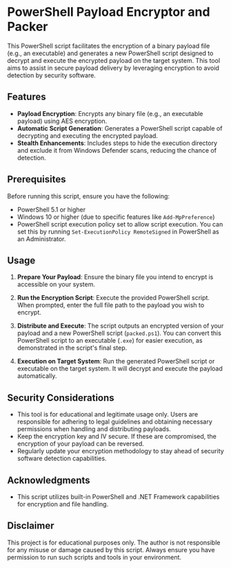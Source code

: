 # PowerShell Payload Encryptor and Packer

This PowerShell script facilitates the encryption of a binary payload file (e.g., an executable) and generates a new PowerShell script designed to decrypt and execute the encrypted payload on the target system. This tool aims to assist in secure payload delivery by leveraging encryption to avoid detection by security software.

## Features

- **Payload Encryption**: Encrypts any binary file (e.g., an executable payload) using AES encryption.
- **Automatic Script Generation**: Generates a PowerShell script capable of decrypting and executing the encrypted payload.
- **Stealth Enhancements**: Includes steps to hide the execution directory and exclude it from Windows Defender scans, reducing the chance of detection.

## Prerequisites

Before running this script, ensure you have the following:

- PowerShell 5.1 or higher
- Windows 10 or higher (due to specific features like `Add-MpPreference`)
- PowerShell script execution policy set to allow script execution. You can set this by running `Set-ExecutionPolicy RemoteSigned` in PowerShell as an Administrator.

## Usage

1. **Prepare Your Payload**: Ensure the binary file you intend to encrypt is accessible on your system.

2. **Run the Encryption Script**: Execute the provided PowerShell script. When prompted, enter the full file path to the payload you wish to encrypt.

3. **Distribute and Execute**: The script outputs an encrypted version of your payload and a new PowerShell script (`packed.ps1`). You can convert this PowerShell script to an executable (`.exe`) for easier execution, as demonstrated in the script's final step.

4. **Execution on Target System**: Run the generated PowerShell script or executable on the target system. It will decrypt and execute the payload automatically.

## Security Considerations

- This tool is for educational and legitimate usage only. Users are responsible for adhering to legal guidelines and obtaining necessary permissions when handling and distributing payloads.
- Keep the encryption key and IV secure. If these are compromised, the encryption of your payload can be reversed.
- Regularly update your encryption methodology to stay ahead of security software detection capabilities.

## Acknowledgments

- This script utilizes built-in PowerShell and .NET Framework capabilities for encryption and file handling.

## Disclaimer

This project is for educational purposes only. The author is not responsible for any misuse or damage caused by this script. Always ensure you have permission to run such scripts and tools in your environment.


